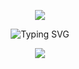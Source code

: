 <!-- Encabezado con imagen -->
<p align="center">
  <img src="https://capsule-render.vercel.app/api?type=waving&color=0:00c6ff,100:0072ff&height=200&section=header&text=⭐%20Hola!%20Soy%20Alicia%20Medina%20⭐&fontSize=40&fontColor=ffffff&animation=fadeIn" />
</p>

<!-- Frase introductoria animada centrada en azul -->
<p align="center">
  <img src="https://readme-typing-svg.demolab.com?font=Fira+Code&weight=800&size=28&pause=1000&color=1E3C72&center=true&vCenter=true&width=700&lines=%E2%AD%90+Desarrolladora+Fullstack+|+Amante+del+Codigo+Limpio+|+UI%2FUX+%E2%AD%90" alt="Typing SVG" />
</p>










<p align="center">
  <img src="https://capsule-render.vercel.app/api?type=waving&color=0:00c6ff,100:0072ff&height=100&section=footer"/>
</p>
